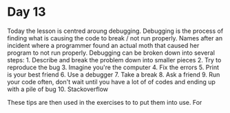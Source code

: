 # Day 13

Today the lesson is centred aroung debugging. Debugging is the process of finding what is causing the code to break / not run properly.
Names after an incident where a programmer found an actual moth that caused her program to not run properly.
Debugging can be broken down into several steps:
    1. Describe and break the problem down into smaller pieces
    2. Try to reproduce the bug
    3. Imagine you're the computer
    4. Fix the errors
    5. Print is your best friend
    6. Use a debugger
    7. Take a break
    8. Ask a friend
    9. Run your code often, don't wait until you have a lot of of codes and ending up with a pile of bug
    10. Stackoverflow

These tips are then used in the exercises to to put them into use. For 
